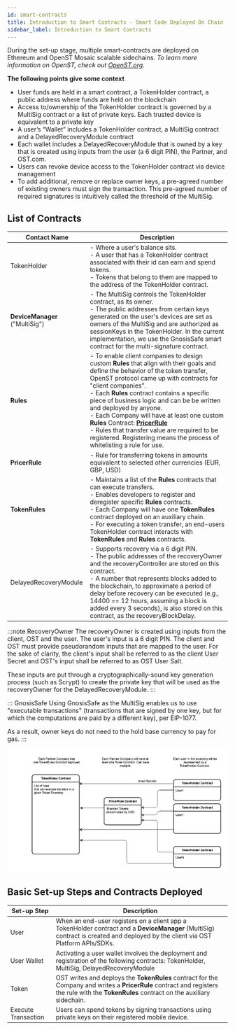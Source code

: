 ```yaml
---
id: smart-contracts
title: Introduction to Smart Contracts - Smart Code Deployed On Chain
sidebar_label: Introduction to Smart Contracts
---
```


During the set-up stage, multiple smart-contracts are deployed on Ethereum and OpenST Mosaic scalable sidechains. _To learn more information on OpenST, check out [OpenST.org](https://openst.org)._

**The following points give some context**
* User funds are held in a smart contract, a TokenHolder contract, a public address where funds are held on the blockchain
* Access to/ownership of the TokenHolder contract is governed by a MultiSig contract or a list of private keys. Each trusted device is equivalent to a private key
* A user’s “Wallet” includes a TokenHolder contract, a MultiSig contract and a DelayedRecoveryModule contract
* Each wallet includes a DelayedRecoveryModule that is owned by a key that is created using inputs from the user (a 6 digit PIN), the Partner, and OST.com.
* Users can revoke device access to the TokenHolder contract via device management
* To add additional, remove or replace owner keys, a pre-agreed number of existing owners must sign the transaction. This pre-agreed number of required signatures is intuitively called the threshold of the MultiSig. 

## List of Contracts

| Contact Name | Description | 
| --- | --- |
| TokenHolder | - Where a user's balance sits. <br>- A user that has a TokenHolder contract associated with their id can earn and spend tokens. <br>- Tokens that belong to them are mapped to the address of the TokenHolder contract. | 
| **DeviceManager** ("MultiSig") | - The MultiSig controls the TokenHolder contract, as its owner. <br>- The public addresses from certain keys generated on the user's devices are set as owners of the MultiSig and are authorized as sessionKeys in the TokenHolder. In the current implementation, we use the GnosisSafe smart contract for the multi-signature contract. |
| **Rules** | - To enable client companies to design custom **Rules** that align with their goals and define the behavior of the token transfer, OpenST protocol came up with contracts for "client companies". <br>- Each **Rules** contract contains a specific piece of business logic and can be be written and deployed by anyone. <br>- Each Company will have at least one custom **Rules** Contract: [**PricerRule**](https://github.com/OpenSTFoundation/openst-contracts/blob/develop/contracts/rules/PricerRule.sol) <br>- Rules that transfer value are required to be registered. Registering means the process of whitelisting a rule for use. |
| **PricerRule** | - Rule for transferring tokens in amounts equivalent to selected other currencies (EUR, GBP, USD) |
| **TokenRules** | - Maintains a list of the **Rules** contracts that can execute transfers. <br>- Enables developers to register and deregister specific **Rules** contracts. <br>- Each Company will have one **TokenRules** contract deployed on an auxiliary chain. <br>- For executing a token transfer, an end-users TokenHolder contract interacts with **TokenRules** and **Rules** contracts. | 
| DelayedRecoveryModule | - Supports recovery via a 6 digit PIN. <br>- The public addresses of the recoveryOwner and the recoveryController are stored on this contract. <br>- A number that represents blocks added to the blockchain, to approximate a period of delay before recovery can be executed (e.g., 14400 == 12 hours, assuming a block is added every 3 seconds), is also stored on this contract, as the recoveryBlockDelay. |

:::note RecoveryOwner
The recoveryOwner is created using inputs from the client, OST and the user. The user's input is a 6 digit PIN. The client and OST must provide pseudorandom inputs that are mapped to the user. For the sake of clarity, the client's input shall be referred to as the client User Secret and OST's input shall be referred to as OST User Salt. 

These inputs are put through a cryptographically-sound key generation process (such as Scrypt) to create the private key that will be used as the recoveryOwner for the DelayedRecoveryModule.
:::

::: GnosisSafe
Using GnosisSafe as the MultiSig enables us to use "executable transactions" (transactions that are signed by one key, but for which the computations are paid by a different key), per EIP-1077. 

As a result, owner keys do not need to the hold base currency to pay for gas.
:::

![openst-contracts](/platform/docs/assets/openst-contracts.png)

## Basic Set-up Steps and Contracts Deployed

| Set-up Step | Description |
| --- | --- |
| User | When an end-user registers on a client app a TokenHolder contract and a **DeviceManager** (MultiSig) contract is created and deployed by the client via OST Platform APIs/SDKs. | 
| User Wallet | Activating a user wallet involves the deployment and registration of the following contracts: TokenHolder, MultiSig, DelayedRecoveryModule |
| Token | OST writes and deploys the **TokenRules** contract for the Company and writes a **PricerRule** contract and registers the rule with the **TokenRules** contract on the auxiliary sidechain. |
| Execute Transaction | Users can spend tokens by signing transactions using private keys on their registered mobile device. | 